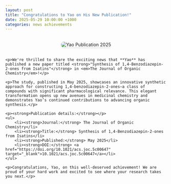 ```yaml
---
layout: post
title: "Congratulations to Yao on His New Publication!"
date: 2025-05-29 10:00:00 +1000
categories: news achievements
---
```


<div class="post-content">
    <div class="post-image">
        <img src="/assets/images/yao-publication.png" alt="Yao Publication 2025" class="featured-image">
    </div>

    <p>We're thrilled to share the exciting news that **Yao** has published a new paper titled <strong>"Synthesis of 1,4-Benzodiazepin-2-ones from Isatins"</strong> in <em>The Journal of Organic Chemistry</em>!</p>

    <p>The study, published in May 2025, showcases an innovative synthetic approach for constructing 1,4-benzodiazepin-2-ones—a class of compounds with significant pharmacological relevance. This elegant transformation opens up new avenues in medicinal chemistry and demonstrates Yao’s continued contributions to advancing organic synthesis.</p>

    <p><strong>Publication details:</strong></p>
    <ul>
        <li><strong>Journal:</strong> The Journal of Organic Chemistry</li>
        <li><strong>Title:</strong> Synthesis of 1,4-Benzodiazepin-2-ones from Isatins</li>
        <li><strong>Published:</strong> May 2025</li>
        <li><strong>DOI:</strong> <a href="https://doi.org/10.1021/acs.joc.5c00647" target="_blank">10.1021/acs.joc.5c00647</a></li>
    </ul>

    <p>Congratulations, Yao, on this well-deserved achievement! We are proud of your hard work and excited to see where your research takes you next.</p>
</div>

<style>
.post-content {
    max-width: 800px;
    margin: 0 auto;
}

.post-image {
    margin: 2rem 0;
    text-align: center;
}

.featured-image {
    max-width: 100%;
    height: auto;
    border-radius: 8px;
    box-shadow: 0 2px 5px rgba(0,0,0,0.1);
}

.post-content p {
    margin-bottom: 1.5rem;
    line-height: 1.6;
    text-align: justify;
}

.post-content ul {
    margin: 1.5rem 0;
    padding-left: 2rem;
}

.post-content li {
    margin-bottom: 0.5rem;
    line-height: 1.6;
}
</style>
